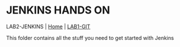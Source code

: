 # JENKINS HANDS ON 

LAB2-JENKINS |
[Home](./) |
[LAB1-GIT](LAB1-GIT/README.md) 


This folder contains all the stuff you need to get started with Jenkins 
